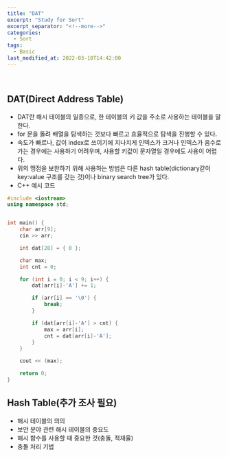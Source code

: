 ```yaml
---
title: "DAT"
excerpt: "Study for Sort"
excerpt_separator: "<!--more-->"
categories:
  - Sort
tags:
  - Basic
last_modified_at: 2022-03-10T14:42:00
---
```


<!--more-->

<br>

## DAT(Direct Address Table)

- DAT란 해시 테이블의 일종으로, 한 테이블의 키 값을 주소로 사용하는 테이블을 말한다.
- for 문을 돌려 배열을 탐색하는 것보다 빠르고 효율적으로 탐색을 진행할 수 있다.
- 속도가 빠르나, 값이 index로 쓰이기에 지나치게 인덱스가 크거나 인덱스가 음수로 가는 경우에는 사용하기 어려우며, 사용할 키값이 문자열일 경우에도 사용이 어렵다.
- 위의 맹점을 보완하기 위해 사용하는 방법은 다른 hash table(dictionary같이 key:value 구조를 갖는 것)이나 binary search tree가 있다.
- C++ 예시 코드

```c++
#include <iostream>
using namespace std;


int main() {
	char arr[9];
	cin >> arr;

	int dat[28] = { 0 };

	char max;
	int cnt = 0;

	for (int i = 0; i < 9; i++) {
		dat[arr[i]-'A'] += 1;

		if (arr[i] == '\0') {
			break;
		}

		if (dat[arr[i]-'A'] > cnt) {
			max = arr[i];
			cnt = dat[arr[i]-'A'];
		}
	}

	cout << (max);

	return 0;
}
```

## Hash Table(추가 조사 필요)

- 해시 테이블의 의의
- 보안 분야 관련 해시 테이블의 중요도
- 해시 함수를 사용할 때 중요한 것(충돌, 적재율)
- 충돌 처리 기법

